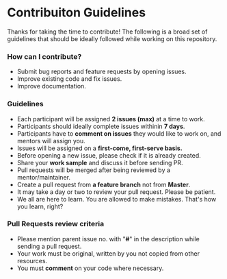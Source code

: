 # Contribuiton Guidelines

Thanks for taking the time to contribute! The following is a broad set of guidelines that should be ideally followed while working on this repository.

### How can I contribute?

- Submit bug reports and feature requests by opening issues.
- Improve existing code and fix issues.
- Improve documentation.

### Guidelines

- Each participant will be assigned **2 issues (max)** at a time to work.
- Participants should ideally complete issues withinin **7 days**.
- Participants have to **comment on issues** they would like to work on, and mentors will assign you.
- Issues will be assigned on a **first-come, first-serve basis.**
- Before opening a new issue, please check if it is already created.
- Share your **work sample** and discuss it before sending PR.
- Pull requests will be merged after being reviewed by a mentor/maintainer.
- Create a pull request from **a feature branch** not from **Master**.
- It may take a day or two to review your pull request. Please be patient.
- We all are here to learn. You are allowed to make mistakes. That's how you learn, right?

### Pull Requests review criteria

- Please mention parent issue no. with "**#**" in the description while sending a pull request.
- Your work must be original, written by you not copied from other resources.
- You must **comment** on your code where necessary.
